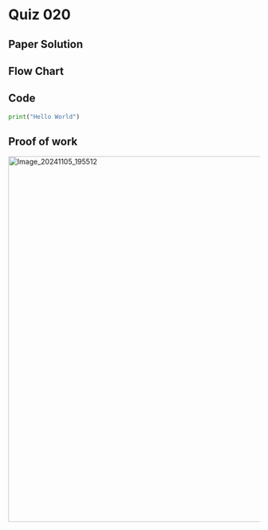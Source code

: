 # Quiz 020

## Paper Solution

## Flow Chart
## Code
```.py
print("Hello World")
```
## Proof of work
<img width="733" alt="Image_20241105_195512" src="https://github.com/user-attachments/assets/fa98256d-1595-43a5-a748-1f3af379b3d4">
